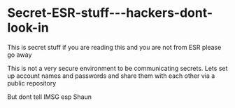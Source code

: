 # Secret-ESR-stuff---hackers-dont-look-in
This is secret stuff 
if you are reading this and you are not from ESR please go away

This is not a very secure environment to be communicating secrets. Lets set up account names and passwords and share them with each other via a public repository

But dont tell IMSG esp Shaun

